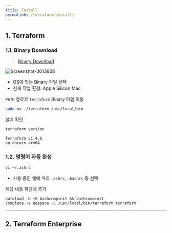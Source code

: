 ```yaml
---
title: Install
permalink: /terraform/install/
---
```


## 1. Terraform

### 1.1. Binary Download

> [Binary Download](https://releases.hashicorp.com/)

![Screenshot-3013928](https://hognod.synology.me:5543/2023/05/10/Screenshot-3013928.png)

* OS에 맞는 Binary 파일 선택
* 현재 작업 환경: Apple Silicon Mac



`PATH` 경로로 `terraform` Binary 파일 이동

```bash
sudo mv ./terraform /usr/local/bin
```

설치 확인

```bash
terraform version
```

```
Terraform v1.4.6
on darwin_arm64
```



### 1.2. 명령어 자동 완성

```bash
vi ~/.zshrc
```

* 사용 중인 쉘에 따라 `.zshrc`, `.bashrc` 등 선택



해당 내용 하단에 추가

```
autoload -U +X bashcompinit && bashcompinit
complete -o nospace -C /usr/local/bin/terraform terraform
```



---

## 2. Terraform Enterprise
